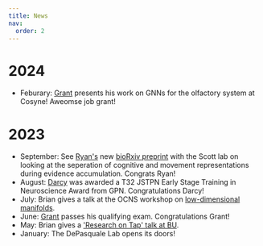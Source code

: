 ```yaml
---
title: News
nav:
  order: 2
---
```


2024
======
* Feburary: [Grant](https://depasquale-lab.github.io/members/Grant-Mcconachie.html) presents his work on GNNs for the olfactory system at Cosyne! Aweomse job grant!

2023
======
* September: See [Ryan's](https://depasquale-lab.github.io/members/ryan-senne.html) new [bioRxiv preprint](https://www.biorxiv.org/content/10.1101/2023.09.11.556575v1) with the Scott lab on looking at the seperation of cognitive and movement representations during evidence accumulation. Congrats Ryan!
* August: [Darcy](https://depasquale-lab.github.io/members/darcy-zi.html) was awarded a T32 JSTPN Early Stage Training in Neuroscience Award from GPN. Congratulations Darcy!
* July: Brian gives a talk at the OCNS workshop on [low-dimensional manifolds](https://cns2023.sched.com/event/1Kd7M/low-dimensional-manifolds-of-neural-dynamics-and-their-role-in-brain-function). 
* June: [Grant](https://depasquale-lab.github.io/members/Grant-Mcconachie.html) passes his qualifying exam. Congratulations Grant!
* May: Brian gives a ['Research on Tap' talk at BU](https://www.youtube.com/watch?v=lXQAFrmlqhU).
* January: The DePasquale Lab opens its doors!